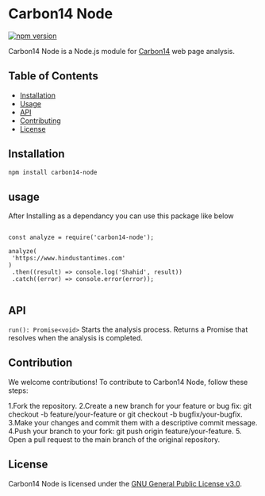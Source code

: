 # Carbon14 Node

[![npm version](https://badge.fury.io/js/carbon14-node.svg)](https://www.npmjs.com/package/carbon14-node)

Carbon14 Node is a Node.js module for [Carbon14](https://www.carbon14.com/) web page analysis.

## Table of Contents

- [Installation](#installation)
- [Usage](#usage)
- [API](#api)
- [Contributing](#contributing)
- [License](#license)

## Installation

```bash
npm install carbon14-node
```

## usage

After Installing as a dependancy you can use this package like below

```

const analyze = require('carbon14-node');

analyze(
 'https://www.hindustantimes.com'
)
 .then((result) => console.log('Shahid', result))
 .catch((error) => console.error(error));


```

## API

`run(): Promise<void>`
Starts the analysis process. Returns a Promise that resolves when the analysis is completed.

## Contribution

We welcome contributions! To contribute to Carbon14 Node, follow these steps:

1.Fork the repository.
2.Create a new branch for your feature or bug fix: git checkout -b feature/your-feature or git checkout -b bugfix/your-bugfix.
3.Make your changes and commit them with a descriptive commit message.
4.Push your branch to your fork: git push origin feature/your-feature.
5. Open a pull request to the main branch of the original repository.

## License

Carbon14 Node is licensed under the [GNU General Public License v3.0](./LICENSE).

